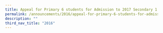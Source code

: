 ```yaml
---
title: Appeal for Primary 6 students for Admission to 2017 Secondary 1
permalink: /announcements/2016/appeal-for-primary-6-students-for-admission-to-2017-secondary-1/
description: ""
third_nav_title: "2016"
---
```

